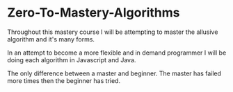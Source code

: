# Zero-To-Mastery-Algorithms

Throughout this mastery course I will be attempting to master the allusive algorithm and it's many forms.

In an attempt to become a more flexible and in demand programmer I will be doing each algorithm in 
Javascript and Java.

The only difference between a master and beginner. The master has failed more times then the beginner has tried.
